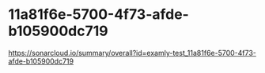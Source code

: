 # 11a81f6e-5700-4f73-afde-b105900dc719
https://sonarcloud.io/summary/overall?id=examly-test_11a81f6e-5700-4f73-afde-b105900dc719
